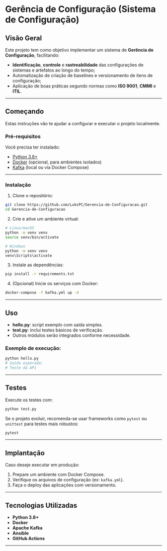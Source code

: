# Gerência de Configuração (Sistema de Configuração)

## Visão Geral

Este projeto tem como objetivo implementar um sistema de **Gerência de Configuração**, facilitando:

- **Identificação**, **controle** e **rastreabilidade** das configurações de sistemas e artefatos ao longo do tempo;
- Automatização de criação de baselines e versionamento de itens de configuração;
- Aplicação de boas práticas segundo normas como **ISO 9001**, **CMMI** e **ITIL**.

---

## Começando

Estas instruções vão te ajudar a configurar e executar o projeto localmente.

### Pré-requisitos

Você precisa ter instalado:

- [Python 3.8+](https://www.python.org/)
- [Docker](https://www.docker.com/) (opcional, para ambientes isolados)
- [Kafka](https://kafka.apache.org/) (local ou via Docker Compose)

---

### Instalação

1. Clone o repositório:

```bash
git clone https://github.com/LuksPC/Gerencia-de-Configuracao.git
cd Gerencia-de-Configuracao
```

2. Crie e ative um ambiente virtual:

```bash
# Linux/macOS
python -m venv venv
source venv/bin/activate

# Windows
python -m venv venv
venv\Scripts\activate
```

3. Instale as dependências:

```bash
pip install -r requirements.txt
```

4. (Opcional) Inicie os serviços com Docker:

```bash
docker-compose -f kafka.yml up -d
```

---

##  Uso

- **hello.py**: script exemplo com saída simples.
- **test.py**: inclui testes básicos de verificação.
- Outros módulos serão integrados conforme necessidade.

### Exemplo de execução:

```bash
python hello.py
# Saída esperada:
# Teste da APi
```

---

## Testes

Execute os testes com:

```bash
python test.py
```

Se o projeto evoluir, recomenda-se usar frameworks como `pytest` ou `unittest` para testes mais robustos:

```bash
pytest
```

---

## Implantação

Caso deseje executar em produção:

1. Prepare um ambiente com Docker Compose.
2. Verifique os arquivos de configuração (ex: `kafka.yml`).
3. Faça o deploy das aplicações com versionamento.

---

##  Tecnologias Utilizadas

- **Python 3.8+**
- **Docker**
- **Apache Kafka**
- **Ansible**
- **GitHub Actions**

---

